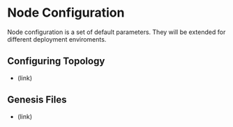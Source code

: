 # Node Configuration

Node configuration is a set of default parameters. They will be extended for different deployment enviroments.

## Configuring Topology

* \(link\) 

## Genesis Files

* \(link\)

